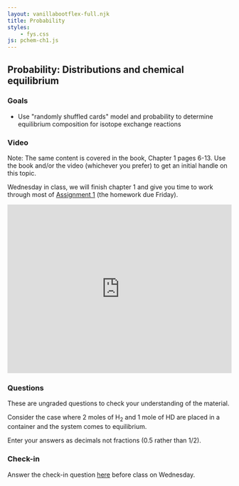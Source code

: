 ```yaml
---
layout: vanillabootflex-full.njk
title: Probability
styles:
    - fys.css
js: pchem-ch1.js
---
```


## Probability: Distributions and chemical equilibrium

### Goals

- Use "randomly shuffled cards" model and probability to determine equilibrium composition for isotope exchange reactions



### Video

Note: The same content is covered in the book, Chapter 1 pages 6-13. Use the book and/or the video (whichever you prefer) to get an initial handle on this topic.

Wednesday in class, we will finish chapter 1 and give you time to work through most of [Assignment 1](https://d2l.mountunion.edu/d2l/le/content/35180/viewContent/413549/View) (the homework due Friday).

<div style="position: relative; width: 100%; height: 0; padding-bottom: 75%;">
    <iframe style="position: absolute; width: 100%; height: 100%; border: 0;" scrolling="no" src="https://expl.ai/HKWZQFV?mode=embed" frameborder="0" allowfullscreen></iframe>
</div>

### Questions

These are ungraded questions to check your understanding of the material.

Consider the case where 2 moles of H<sub>2</sub> and 1 mole of HD are placed in a container and the system comes to equilibrium. 

Enter your answers as decimals not fractions (0.5 rather than 1/2).

<div id="question-node"></div>

### Check-in

Answer the check-in question [here](https://d2l.mountunion.edu/d2l/le/content/35180/viewContent/414265/View) before class on Wednesday.

